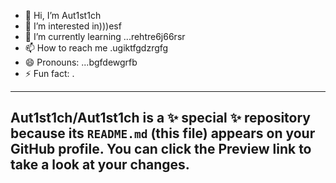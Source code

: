 - 👋 Hi, I’m Aut1st1ch 
- 👀 I’m interested in)))esf
- 🌱 I’m currently learning ...rehtre6j66rsr
- 📫 How to reach me .ugiktfgdzrgfg
- 😄 Pronouns: ...bgfdewgrfb
- ⚡ Fun fact: .
---
Aut1st1ch/Aut1st1ch is a ✨ special ✨ repository because its `README.md` (this file) appears on your GitHub profile.
You can click the Preview link to take a look at your changes.
---
